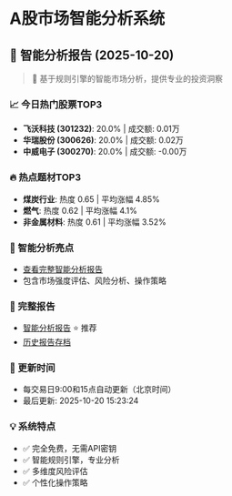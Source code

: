 # A股市场智能分析系统

## 🤖 智能分析报告 (2025-10-20)

> 🚀 基于规则引擎的智能市场分析，提供专业的投资洞察

### 📈 今日热门股票TOP3
- **飞沃科技 (301232)**: 20.0% | 成交额: 0.01万
- **华瑞股份 (300626)**: 20.0% | 成交额: 0.02万
- **中威电子 (300270)**: 20.0% | 成交额: -0.00万

### 🔥 热点题材TOP3
- **煤炭行业**: 热度 0.65 | 平均涨幅 4.85%
- **燃气**: 热度 0.62 | 平均涨幅 4.1%
- **非金属材料**: 热度 0.61 | 平均涨幅 3.52%

### 🤖 智能分析亮点
- [查看完整智能分析报告](reports/enhanced_report_2025-10-20.md)
- 包含市场强度评估、风险分析、操作策略

### 📄 完整报告
- [智能分析报告](reports/enhanced_report_2025-10-20.md) ⭐ 推荐
- [历史报告存档](reports/)

### 🔄 更新时间
- 每交易日9:00和15点自动更新（北京时间）
- 最后更新: 2025-10-20 15:23:24

### 💡 系统特点
- ✅ 完全免费，无需API密钥
- ✅ 智能规则引擎，专业分析
- ✅ 多维度风险评估
- ✅ 个性化操作策略
